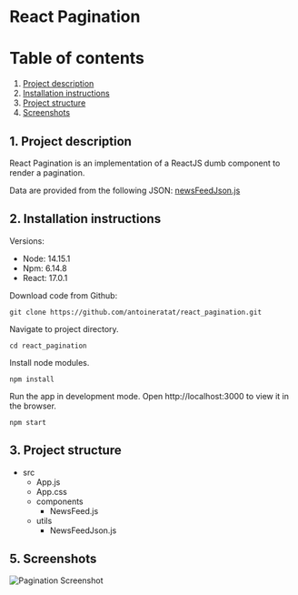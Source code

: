 # React Pagination

# Table of contents

1. [Project description](#description)
2. [Installation instructions](#installation)
3. [Project structure](#structure)
4. [Screenshots](#screenshots)

## 1. Project description<a name="description"></a>

React Pagination is an implementation of a ReactJS dumb component to render a pagination.

Data are provided from the following JSON: [newsFeedJson.js](src\utils\newsFeedJson.js)

## 2. Installation instructions<a name="installation"></a>

Versions:

-   Node: 14.15.1
-   Npm: 6.14.8
-   React: 17.0.1

Download code from Github:

```shell
git clone https://github.com/antoineratat/react_pagination.git
```

Navigate to project directory.

```shell
cd react_pagination
```

Install node modules.

```shell
npm install
```

Run the app in development mode. Open http://localhost:3000 to view it in the browser.

```shell
npm start
```

## 3. Project structure<a name="structure"></a>

-   src
    -   App.js
    -   App.css
    -   components
        -   NewsFeed.js
    -   utils
        -   NewsFeedJson.js

## 5. Screenshots<a name="screenshots"></a>

![Pagination Screenshot](https://templars.guru/app/github/react_pagination/1.PNG)
